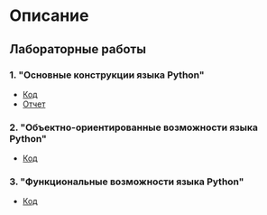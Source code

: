 # Описание

## Лабораторные работы

### 1. "Основные конструкции языка Python"

* [Код](https://github.com/pvrtss/bkit/tree/main/lab1/code)
* [Отчет](https://github.com/pvrtss/bkit/blob/main/lab1/report.pdf)

### 2. "Объектно-ориентированные возможности языка Python"

* [Код](https://github.com/pvrtss/bkit/tree/main/lab2/code)
<!-- * [Отчет](https://github.com/pvrtss/bkit/blob/main/lab2/report.pdf) -->

### 3. "Функциональные возможности языка Python"

* [Код](https://github.com/pvrtss/bkit/tree/main/lab3/code)
<!-- * [Отчет](https://github.com/pvrtss/bkit/blob/main/lab3/report.pdf) -->
